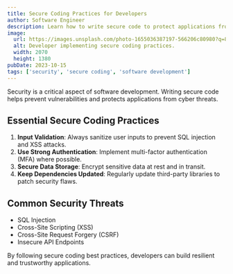 ```yaml
---
title: Secure Coding Practices for Developers
author: Software Engineer
description: Learn how to write secure code to protect applications from vulnerabilities and cyber threats.
image:
  url: https://images.unsplash.com/photo-1655036387197-566206c80980?q=80&w=2070&auto=format&fit=crop
  alt: Developer implementing secure coding practices.
  width: 2070
  height: 1380
pubDate: 2023-10-15
tags: ['security', 'secure coding', 'software development']
---
```


Security is a critical aspect of software development. Writing secure code helps prevent vulnerabilities and protects applications from cyber threats.

## Essential Secure Coding Practices

1. **Input Validation**: Always sanitize user inputs to prevent SQL injection and XSS attacks.
2. **Use Strong Authentication**: Implement multi-factor authentication (MFA) where possible.
3. **Secure Data Storage**: Encrypt sensitive data at rest and in transit.
4. **Keep Dependencies Updated**: Regularly update third-party libraries to patch security flaws.

## Common Security Threats

- SQL Injection
- Cross-Site Scripting (XSS)
- Cross-Site Request Forgery (CSRF)
- Insecure API Endpoints

By following secure coding best practices, developers can build resilient and trustworthy applications.
